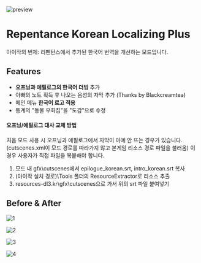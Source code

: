 ![preview](https://github.com/sawalk/Korean-Localizing-Plus/assets/76607639/15796204-d201-4448-b21f-549be0348381)

# Repentance Korean Localizing Plus
아이작의 번제: 리펜턴스에서 추가된 한국어 번역을 개선하는 모드입니다.

## Features
 * **오프닝과 에필로그의 한국어 더빙** 추가
 * 아빠의 노트 획득 후 나오는 음성의 자막 추가 (Thanks by Blackcreamtea)
 * 메인 메뉴 **한국어 로고 적용**
 * 통계의 "동물 우화집"을 "도감"으로 수정
#### 오프닝/에필로그 대사 교체 방법
처음 모드 사용 시 오프닝과 에필로그에서 자막이 아예 안 뜨는 경우가 있습니다. (cutscenes.xml이 모드 경로를 따라가지 않고 본게임 리소스 경로 파일을 불러옴) 이 경우 사용자가 직접 파일을 복붙해야 합니다.   
 1. 모드 내 gfx\cutscenes에서 epilogue_korean.srt, intro_korean.srt 복사
 2. (아이작 설치 경로)\Tools 폴더의 ResourceExtractor로 리소스 추출
 3. resources-dl3.kr\gfx\cutscenes으로 가서 위의 srt 파일 붙여넣기

## Before & After
![1](https://github.com/sawalk/Korean-Localizing-Plus/assets/76607639/4788bc1f-88f0-4028-baa9-949272861dbd)

![2](https://github.com/sawalk/Korean-Localizing-Plus/assets/76607639/dd9f7409-0e47-48db-8faf-412b9b1bd08a)

![3](https://github.com/sawalk/Korean-Localizing-Plus/assets/76607639/e044194d-d090-450b-ac7a-8c4a9c30aa6a)

![4](https://github.com/sawalk/Korean-Localizing-Plus/assets/76607639/ca51b131-48c2-4b91-b893-1bb40d3413e6)
